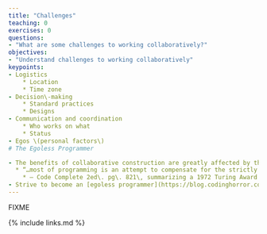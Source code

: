 ```yaml
---
title: "Challenges"
teaching: 0
exercises: 0
questions:
- "What are some challenges to working collaboratively?"
objectives:
- "Understand challenges to working collaboratively"
keypoints:
- Logistics
    * Location
    * Time zone
- Decision\-making
    * Standard practices
    * Designs
- Communication and coordination
    * Who works on what
    * Status
- Egos \(personal factors\)
# The Egoless Programmer

- The benefits of collaborative construction are greatly affected by the egos\, or humility\, of the participants
  * “…most of programming is an attempt to compensate for the strictly limited size of our skulls\.  The people who are best at programming are the people who realize how small their brains are\.  They are humble\.  The people who are worst at programming are the people who refuse to accept the fact that their brains aren’t equal to the task\.  Their egos keep them from being great programmers\.  The more you learn to compensate for your small brain\, the better a programmer you’ll be\.  The more humble you are\, the faster you’ll improve\.”
    * – Code Complete 2ed\. pg\. 821\, summarizing a 1972 Turing Award lecture by Edsger Dijkstra
- Strive to become an [egoless programmer](https://blog.codinghorror.com/the-ten-commandments-of-egoless-programming/)
---
```

FIXME

{% include links.md %}

